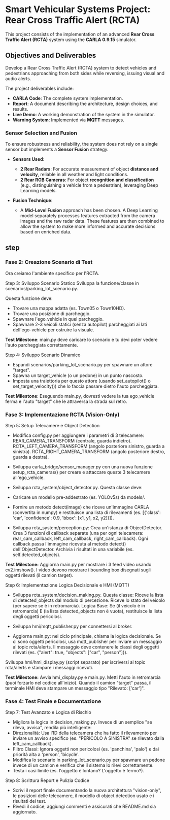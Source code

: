 # Smart Vehicular Systems Project: Rear Cross Traffic Alert (RCTA)

This project consists of the implementation of an advanced **Rear Cross Traffic Alert (RCTA)** system using the 
**CARLA 0.9.15** simulator. 

## Objectives and Deliverables

Develop a Rear Cross Traffic Alert (RCTA) system to detect vehicles and pedestrians approaching 
from both sides while reversing, issuing visual and audio alerts.

The project deliverables include:
* **CARLA Code**: The complete system implementation.
* **Report**: A document describing the architecture, design choices, and results.
* **Live Demo**: A working demonstration of the system in the simulator.
* **Warning System**: Implemented via **MQTT** messages.


### Sensor Selection and Fusion
To ensure robustness and reliability, the system does not rely on a single sensor but implements a **Sensor Fusion** strategy.

* **Sensors Used**:
    * **2 Rear Radars**: For accurate measurement of object **distance and velocity**, reliable in all weather and 
  light conditions.
    * **2 Rear RGB Cameras**: For object **recognition and classification** (e.g., distinguishing a vehicle from a 
  pedestrian), leveraging Deep Learning models.

* **Fusion Technique**:
    * A **Mid-Level Fusion** approach has been chosen. A Deep Learning model separately processes features
  extracted from the camera images and the raw radar data. These features are then combined to allow the system to 
  make more informed and accurate decisions based on enriched data.


## step 

### Fase 2: Creazione Scenario di Test
Ora creiamo l'ambiente specifico per l'RCTA.

Step 3: Sviluppo Scenario Statico
Sviluppa la funzione/classe in scenarios/parking_lot_scenario.py.

Questa funzione deve:
- Trovare una mappa adatta (es. Town05 o Town10HD). 
- Trovare una posizione di parcheggio. 
- Spawnare l'ego_vehicle in quel parcheggio. 
- Spawnare 2-3 veicoli statici (senza autopilot) parcheggiati ai lati dell'ego-vehicle per ostruire la visuale.

**Test Milestone**: main.py deve caricare lo scenario e tu devi poter vedere l'auto parcheggiata correttamente.

Step 4: Sviluppo Scenario Dinamico
- Espandi scenarios/parking_lot_scenario.py per spawnare un attore "target".
- Spawna un target_vehicle (o un pedone) in un punto nascosto.
- Imposta una traiettoria per questo attore (usando set_autopilot() o set_target_velocity()) che lo faccia passare dietro l'auto parcheggiata.

**Test Milestone**: Eseguendo main.py, dovresti vedere la tua ego_vehicle ferma e l'auto "target" che le attraversa la strada sul retro.

### Fase 3: Implementazione RCTA (Vision-Only)

Step 5: Setup Telecamere e Object Detection
- Modifica config.py per aggiungere i parametri di 3 telecamere:
REAR_CAMERA_TRANSFORM (centrale, guarda indietro).
RCTA_LEFT_CAMERA_TRANSFORM (angolo posteriore sinistro, guarda a sinistra).
RCTA_RIGHT_CAMERA_TRANSFORM (angolo posteriore destro, guarda a destra).

- Sviluppa carla_bridge/sensor_manager.py con una nuova funzione setup_rcta_cameras() per creare e attaccare queste 
3 telecamere all'ego_vehicle.
- Sviluppa rcta_system/object_detector.py. Questa classe deve:
- Caricare un modello pre-addestrato (es. YOLOv5s) da models/.
- Fornire un metodo detect(image) che riceve un'immagine CARLA (convertita in numpy) e restituisce una lista 
di rilevamenti (es. [{'class': 'car', 'confidence': 0.9, 'bbox': [x1, y1, x2, y2]}]).
- Sviluppa rcta_system/perception.py:
Crea un'istanza di ObjectDetector.
Crea 3 funzioni di callback separate (una per ogni telecamera: rear_cam_callback, left_cam_callback, right_cam_callback).
Ogni callback passa l'immagine ricevuta al metodo detect() dell'ObjectDetector.
Archivia i risultati in una variabile (es. self.detected_objects).

**Test Milestone:** Aggiorna main.py per mostrare i 3 feed video usando cv2.imshow(). I video devono mostrare 
i bounding box disegnati sugli oggetti rilevati (il camion target).


Step 6: Implementazione Logica Decisionale e HMI (MQTT)

- Sviluppa rcta_system/decision_making.py. Questa classe:
Riceve la lista di detected_objects dal modulo di percezione.
Riceve lo stato del veicolo (per sapere se è in retromarcia).
Logica Base: Se (il veicolo è in retromarcia) E (la lista detected_objects non è vuota), restituisce la 
lista degli oggetti pericolosi.

- Sviluppa hmi/mqtt_publisher.py per connettersi al broker.
- Aggiorna main.py: nel ciclo principale, chiama la logica decisionale. Se ci sono oggetti pericolosi, 
usa mqtt_publisher per inviare un messaggio al topic rcta/alerts. Il messaggio deve contenere le classi 
degli oggetti rilevati (es. {"alert": true, "objects": ["car", "person"]}).

Sviluppa hmi/hmi_display.py (script separato) per iscriversi al topic rcta/alerts e stampare i messaggi ricevuti.

**Test Milestone:** Avvia hmi_display.py e main.py. Metti l'auto in retromarcia (puoi forzarlo nel codice all'inizio). 
Quando il camion "target" passa, il terminale HMI deve stampare un messaggio tipo "Rilevato: ['car']".

### Fase 4: Test Finale e Documentazione
Step 7: Test Avanzato e Logica di Rischio

- Migliora la logica in decision_making.py. Invece di un semplice "se rileva, avvisa", rendila più intelligente:
- Direzionalità: Usa l'ID della telecamera che ha fatto il rilevamento per inviare un avviso specifico 
(es. "PERICOLO A SINISTRA" se rilevato dalla left_cam_callback).
- Filtro Classi: Ignora oggetti non pericolosi (es. 'panchina', 'palo') e dai priorità alta a 'person', 'bicycle'.
- Modifica lo scenario in parking_lot_scenario.py per spawnare un pedone invece di un camion e verifica che il 
sistema lo rilevi correttamente.
- Testa i casi limite (es. l'oggetto è lontano? L'oggetto è fermo?).

Step 8: Scrittura Report e Pulizia Codice
- Scrivi il report finale documentando la nuova architettura "vision-only", le posizioni delle telecamere, 
il modello di object detection usato e i risultati dei test.
- Rivedi il codice, aggiungi commenti e assicurati che README.md sia aggiornato.